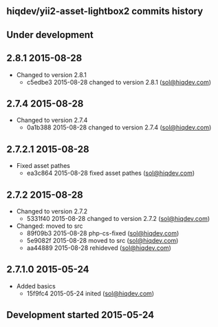 hiqdev/yii2-asset-lightbox2 commits history
-------------------------------------------

## Under development


## 2.8.1 2015-08-28

- Changed to version 2.8.1
    - c5edbe3 2015-08-28 changed to version 2.8.1 (sol@hiqdev.com)

## 2.7.4 2015-08-28

- Changed to version 2.7.4
    - 0a1b388 2015-08-28 changed to version 2.7.4 (sol@hiqdev.com)

## 2.7.2.1 2015-08-28

- Fixed asset pathes
    - ea3c864 2015-08-28 fixed asset pathes (sol@hiqdev.com)

## 2.7.2 2015-08-28

- Changed to version 2.7.2
    - 5331f40 2015-08-28 changed to version 2.7.2 (sol@hiqdev.com)
- Changed: moved to src
    - 89f09b3 2015-08-28 php-cs-fixed (sol@hiqdev.com)
    - 5e9082f 2015-08-28 moved to src (sol@hiqdev.com)
    - aa44889 2015-08-28 rehideved (sol@hiqdev.com)

## 2.7.1.0 2015-05-24

- Added basics
    - 15f9fc4 2015-05-24 inited (sol@hiqdev.com)

## Development started 2015-05-24

